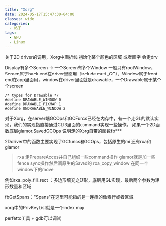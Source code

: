 ```yaml
---
title: "Xorg"
date: 2024-05-17T15:47:30-04:00
classes: wide
categories:
  - 帖子
tags:
  - GPU
  - Linux
---
```

关于2D driver的调用，Xorg中画折线 初始化某个颜色的区域 或者画字 会走drv

Display有多个Screen -> 一个Screen有多个Window 一般只有rootWindow，Screen属于back end在driver里面用（include muti _GC），Window属于front end在app里面用，window在driver里面就是drawable，一个Drawable属于某个个screen

    /* types for Drawable */
    #define DRAWABLE_WINDOW 0
    #define DRAWABLE_PIXMAP 1
    #define UNDRAWABLE_WINDOW 2

对于Xorg，在server端GCOps和GCFuncs已经在内存中，有一个走GL的默认实现，我们的实现指直接通过CLI3里面的command实现一些操作。
如果一个2D函数底层glamor.SavedGCOps 说明走的Xorg自带的函数fb***

2Ddriver中的函数主要实现了GCfuncs和GCOps，包括原生的mi 还有rxa和glamor

> rxa 走PrepareAcces并自己组织一些command操作
> glamor就是加一些fence sync操作然后调原生的Saved的
> rxa_copy_window 在同一个window下的move


例如rxa_poly_fill_rect ：多边形填充之矩形，底层用GL实现，最后两个参数为矩形数量和区域 

fbGetSpans："Spans"在这里可能指的是一连串的像素行或者区域

xorg中的PrivKeyList就是一个index map


perfetto工具 + gdb可以调试
